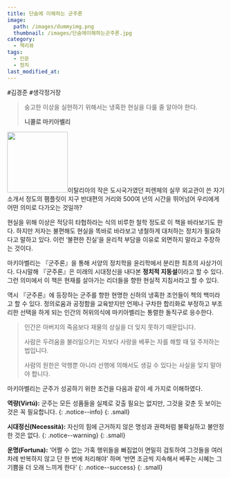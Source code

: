 ```yaml
---
title: 단숨에 이해하는 군주론
image: 
  path: /images/dummyimg.png
  thumbnail: /images/단숨에이해하는군주론.jpg
category:
  - 책리뷰
tags:
  - 인문
  - 정치
last_modified_at:
---
```


<kbd>#김경준</kbd> <kbd>#생각정거장</kbd>

> 숭고한 이상을 실현하기 위해서는 냉혹한 현실을 다룰 줄 알아야 한다. 
>
> <footer><strong>니콜로 마키아벨리</strong></footer>

<img src="https://img.ridicdn.net/cover/776000140/xxlarge" style="width: 140px" class="align-left" alt=""/>이탈리아의 작은 도시국가였던 피렌체의 실무 외교관이 쓴  자기소개서 정도의 팸플릿이 지구 반대편의 거리와 500여 년의 시간을 뛰어넘어 우리에게 어떤 의미로 다가오는 것일까? 

현실을 위해 이상은 적당히 타협하라는 식의 비루한 철학 정도로 이 책을 바라보기도 한다. 하지만 저자는  불편해도 현실을 똑바로 바라보고 냉철하게 대처하는 정치가 필요하다고 말하고 있다. 이런 ‘불편한 진실’을 윤리적 부담을 이유로 외면하지 말라고 주장하는 것이다. 

마키아벨리는 『군주론』을 통해 서양의  정치학을 윤리학에서 분리한 최초의 사상가이다. 다시말해 『군주론』은 미래의 시대정신을 내다본 **정치적 지동설**이라고 할 수 있다. 그런 의미에서 이 책은 현재를 살아가는 리더들을 향한 현실적 지침서라고 할 수 있다. 

역시 『군주론』에 등장하는 군주를 향한 현명한 신하의 냉혹한 조언들이 책의 백미라고 할 수 있다. 정의로움과 공정함을 교육받지만 언제나 구차한 합리화로 부정하고 부조리한 선택을 하게 되는 인간의 허위의식에 마키아벨리는 통렬한 돌직구로 응수한다. 

> 인간은 아버지의 죽음보다 재물의 상실을 더 잊지 못하기 때문입니다. 
>
> 사람은 두려움을 불러일으키는 자보다 사랑을 베푸는 자를 해할 때 덜 주저하는 법입니다. 
>
> 사람의 원한은 악행뿐 아니라 선행에 의해서도 생길 수 있다는 사실을 잊지 말아야 합니다.

마키아벨리는 군주가 성공하기 위한 조건을 다음과 같이 세 가지로 이해하였다.

**역량(Virtú):** 군주는 모든 성품들을 실제로 갖출 필요는 없지만, 그것을 갖춘 듯 보이는 것은 꼭 필요합니다.
{: .notice--info}
{: .small}

**시대정신(Necessità):** 자신의 힘에 근거하지 않은 명성과 권력처럼 불확실하고 불안정한 것은 없다.
{: .notice--warning}
{: .small}

**운명(Fortuna):** ‘어쩔 수 없는 가혹 행위들을 빠짐없이 면밀히 검토하여 그것들을 여러 차례 반복하지 않고 단 한 번에 처리해야’ 하며 ‘반면 조금씩 지속해서 베푸는 시혜는 그 기쁨을 더 오래 느끼게 한다’
{: .notice--success}
{: .small}